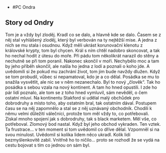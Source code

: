 - #PC Ondra
## Story od Ondry
Tom je a vždy byl zloděj. Kradl co se dalo, a hlavně kde se dalo. Časem se z něj stal vyhlášený zloděj, který byl verbován na ty nejtěžší mise. A jedna z nich se mu stala i osudnou.
Když měli ukrást korunovační klenotu z královské krypty, tom byl chycen. Král s ním chtěl nadobro skoncovat, a tak ho nechal hodit z útesu do moře. Při pádu tom několikrát narazil do stěny a nechutně se při tom poranil. Nakonec skončil v moři.
Nechybělo moc a tam by jeho příběh skončil, ale našla ho jedna z lodí a poznali o koho jde. A uvědomili si že pokud mu zachrání život, tom jim bude navždy dlužen.
Když se tom probudil, vůbec si nepamatoval, kdo je a co dělal. Posádka se mu to snažila vysvětlit, ale nic se v něm nezanechalo. Byl to nový „člověk“. Tak ho posádka s sebou vzala na nový kontinent. A tam ho hned opustili. 
I zde ho pár lidí poznalo, ale tom se z toho hned vymluvil, sám nevěděl, o čem ostatní mluví.
Na kontinentu Stakford si udělal malý obchůdek pro dobrodruhy a místo toho, aby ostatním bral, tak ostatním dával.
Postupem času se na něj zapomnělo a stal se z něj uznávaný obchodník. Chodili k němu velmi důležití válečníci, protože tom měl vždy to, co potřebovali. Získal mnoho spojení jak s dobrodruhy, tak s black marketem. Měl vše, co potřeboval.
Zlomový bod nastal. Když byl jeho obchod vykraden. Ten vztek. Ta frustrace… v ten moment si tom uvědomil co dříve dělal. Vzpomněl si na svou minulost. Uvědomil si kolika lidem něco ukradl. Kolik lidí bezmyšlenkovitě zabil. Vnitřně ho to ničilo… proto se rozhodl že se vydá na cestu bojovat s tím co jednou on sám byl.